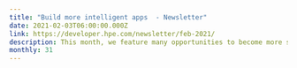 ```yaml
---
title: "Build more intelligent apps  - Newsletter"
date: 2021-02-03T06:00:00.000Z
link: https://developer.hpe.com/newsletter/feb-2021/
description: This month, we feature many opportunities to become more skilled in the various components that enable intelligent applications. These include HPE Ezmeral Software Platform talks and technology workshops, data fabric blog posts, and info on new infrastructure tools.
monthly: 31
---
```

            